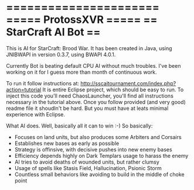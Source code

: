 ======================
===== ProtossXVR =====
== StarCraft AI Bot ==
======================

   This is AI for StarCraft: Brood War. It has been created in Java, using JNIBWAPI in version 0.3.7, using BWAPI 4.0.1.

   Currently Bot is beating default CPU AI without much troubles. I've been working on it for I guess more than month of continuous work.

   To run it follow instructions at: http://sscaitournament.com/index.php?action=tutorial
It is entire Eclipse project, which should be easy to run. To inject this code you'll need ChaosLauncher, you'll find all instructions necessary in the tutorial above. Once you follow provided (and very good) readme file it shoudln't be hard. But you must have at leats minimal experience with Eclipse.


What AI does. Well, basically all it can to win :-) 
So basically:
   + Focuses on land units, but also produces some Arbiters and Corsairs
   + Establishes new bases as early as possible
   + Strategy is offinsive, with decisive pushes into new enemy bases
   + Efficiency depends highly on Dark Templars usage to harass the enemy
   + AI tries to avoid deaths of wounded units, but rather clumsy
   + Usage of spells like Stasis Field, Hallucination, Psionic Storm
   + Countless small behaviors like avoiding to build in the middle of choke point
